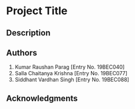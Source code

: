 # Project Title

## Description

## Authors

1. Kumar Raushan Parag [Entry No. 19BEC040]
2. Salla Chaitanya Krishna [Entry No. 19BEC077]
3. Siddhant Vardhan Singh [Entry No. 19BEC088]


## Acknowledgments

